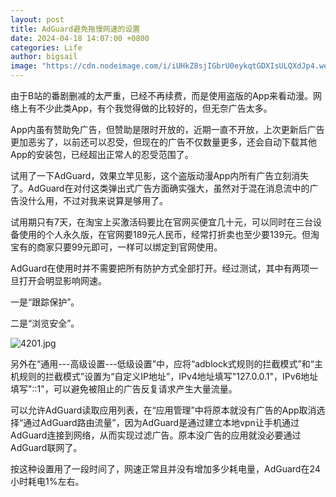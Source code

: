 ```yaml
---
layout: post
title: AdGuard避免拖慢网速的设置
date: 2024-04-18 14:07:00 +0800
categories: Life
author: bigsail
image: "https://cdn.nodeimage.com/i/iUHkZ8sjIGbrU0eykqtGDXIsULQXdJp4.webp"
---
```

由于B站的番剧删减的太严重，已经不再续费，而是使用盗版的App来看动漫。网络上有不少此类App，有个我觉得做的比较好的，但无奈广告太多。

App内虽有赞助免广告，但赞助是限时开放的，近期一直不开放，上次更新后广告更加恶劣了，以前还可以忍受，但现在的广告不仅数量更多，还会自动下载其他App的安装包，已经超出正常人的忍受范围了。

试用了一下AdGuard，效果立竿见影，这个盗版动漫App内所有广告立刻消失了。AdGuard在对付这类弹出式广告方面确实强大，虽然对于混在消息流中的广告没什么用，不过对我来说算是够用了。

试用期只有7天，在淘宝上买激活码要比在官网买便宜几十元，可以同时在三台设备使用的个人永久版，在官网要189元人民币，经常打折卖也至少要139元。但淘宝有的商家只要99元即可，一样可以绑定到官网使用。

AdGuard在使用时并不需要把所有防护方式全部打开。经过测试，其中有两项一旦打开会明显影响网速。

一是“跟踪保护”。

二是“浏览安全”。

<!--![](https://ucarecdn.com/91a4e11a-a056-46d1-85bd-1e2d6b94d18b/4201.webp)-->
![4201.jpg](https://img.warn.im/v2/WckH6Ok.jpeg)

另外在“通用---高级设置---低级设置”中，应将“adblock式规则的拦截模式”和“主机规则的拦截模式”设置为“自定义IP地址”，IPv4地址填写"127.0.0.1"，IPv6地址填写"::1"，可以避免被阻止的广告反复请求产生大量流量。

可以允许AdGuard读取应用列表，在“应用管理”中将原本就没有广告的App取消选择“通过AdGuard路由流量”，因为AdGuard是通过建立本地vpn让手机通过AdGuard连接到网络，从而实现过滤广告。原本没广告的应用就没必要通过AdGuard联网了。

按这种设置用了一段时间了，网速正常且并没有增加多少耗电量，AdGuard在24小时耗电1%左右。
